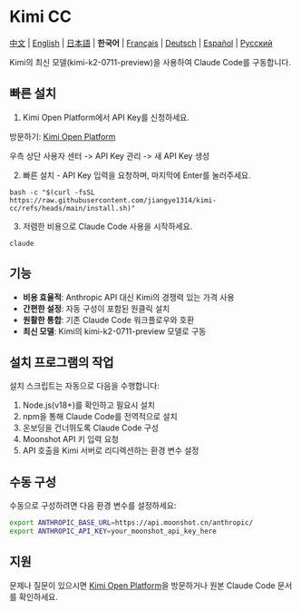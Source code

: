 # Kimi CC

[中文](README.md) | [English](README_EN.md) | [日本語](README_JA.md) | **한국어** | [Français](README_FR.md) | [Deutsch](README_DE.md) | [Español](README_ES.md) | [Русский](README_RU.md)

Kimi의 최신 모델(kimi-k2-0711-preview)을 사용하여 Claude Code를 구동합니다.

## 빠른 설치

1. Kimi Open Platform에서 API Key를 신청하세요.

방문하기: [Kimi Open Platform](https://platform.moonshot.cn/)

우측 상단 사용자 센터 -> API Key 관리 -> 새 API Key 생성

2. 빠른 설치 - API Key 입력을 요청하며, 마지막에 Enter를 눌러주세요.

```shell
bash -c "$(curl -fsSL https://raw.githubusercontent.com/jiangye1314/kimi-cc/refs/heads/main/install.sh)"
```

3. 저렴한 비용으로 Claude Code 사용을 시작하세요.

```shell
claude
```

## 기능

- **비용 효율적**: Anthropic API 대신 Kimi의 경쟁력 있는 가격 사용
- **간편한 설정**: 자동 구성이 포함된 원클릭 설치
- **원활한 통합**: 기존 Claude Code 워크플로우와 호환
- **최신 모델**: Kimi의 kimi-k2-0711-preview 모델로 구동

## 설치 프로그램의 작업

설치 스크립트는 자동으로 다음을 수행합니다:
1. Node.js(v18+)를 확인하고 필요시 설치
2. npm을 통해 Claude Code를 전역적으로 설치
3. 온보딩을 건너뛰도록 Claude Code 구성
4. Moonshot API 키 입력 요청
5. API 호출을 Kimi 서버로 리디렉션하는 환경 변수 설정

## 수동 구성

수동으로 구성하려면 다음 환경 변수를 설정하세요:

```bash
export ANTHROPIC_BASE_URL=https://api.moonshot.cn/anthropic/
export ANTHROPIC_API_KEY=your_moonshot_api_key_here
```

## 지원

문제나 질문이 있으시면 [Kimi Open Platform](https://platform.moonshot.cn/)을 방문하거나 원본 Claude Code 문서를 확인하세요. 